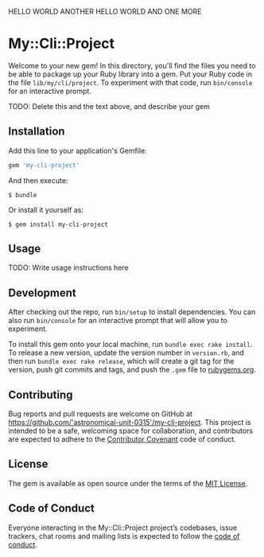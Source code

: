 HELLO WORLD
ANOTHER HELLO WORLD
AND ONE MORE

# My::Cli::Project

Welcome to your new gem! In this directory, you'll find the files you need to be able to package up your Ruby library into a gem. Put your Ruby code in the file `lib/my/cli/project`. To experiment with that code, run `bin/console` for an interactive prompt.

TODO: Delete this and the text above, and describe your gem

## Installation

Add this line to your application's Gemfile:

```ruby
gem 'my-cli-project'
```

And then execute:

    $ bundle

Or install it yourself as:

    $ gem install my-cli-project

## Usage

TODO: Write usage instructions here

## Development

After checking out the repo, run `bin/setup` to install dependencies. You can also run `bin/console` for an interactive prompt that will allow you to experiment.

To install this gem onto your local machine, run `bundle exec rake install`. To release a new version, update the version number in `version.rb`, and then run `bundle exec rake release`, which will create a git tag for the version, push git commits and tags, and push the `.gem` file to [rubygems.org](https://rubygems.org).

## Contributing

Bug reports and pull requests are welcome on GitHub at https://github.com/'astronomical-unit-0315'/my-cli-project. This project is intended to be a safe, welcoming space for collaboration, and contributors are expected to adhere to the [Contributor Covenant](http://contributor-covenant.org) code of conduct.

## License

The gem is available as open source under the terms of the [MIT License](https://opensource.org/licenses/MIT).

## Code of Conduct

Everyone interacting in the My::Cli::Project project’s codebases, issue trackers, chat rooms and mailing lists is expected to follow the [code of conduct](https://github.com/'astronomical-unit-0315'/my-cli-project/blob/master/CODE_OF_CONDUCT.md).
